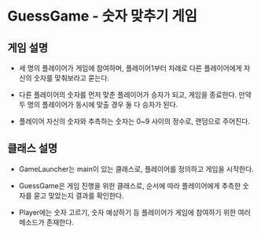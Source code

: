 # GuessGame - 숫자 맞추기 게임

## 게임 설명

* 세 명의 플레이어가 게임에 참여하며, 플레이어1부터 차례로 다른 플레이어에게 자신의 숫자를 맞춰보라고 묻는다. 

* 다른 플레이어의 숫자를 먼저 맞춘 플레이어가 승자가 되고, 게임을 종료한다. 만약 두 명의 플레이어가 동시에 맞출 경우 둘 다 승자가 된다.

* 플레이어 자신의 숫자와 추측하는 숫자는 0~9 사이의 정수로, 랜덤으로 주어진다.

## 클래스 설명

* GameLauncher는 main이 있는 클래스로, 플레이어를 정의하고 게임을 시작한다.

* GuessGame은 게임 진행을 위한 클래스로, 순서에 따라 플레이어에게 추측한 숫자를 묻고 맞았는지 결과를 확인한다.

* Player에는 숫자 고르기, 숫자 예상하기 등  플레이어가 게임에 참여하기 위한 여러 메소드가 존재한다.
